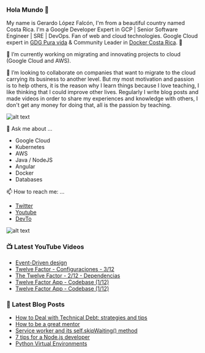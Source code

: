 ### Hola Mundo 👋
My name is Gerardo López Falcón, I'm from a beautiful country named Costa Rica. I'm a Google Developer Expert in GCP | Senior Software Engineer | SRE | DevOps. Fan of web and cloud technologies. Google Cloud expert in [GDG Pura vida](https://twitter.com/gdgpuravida) & Community Leader in [Docker Costa Rica](https://twitter.com/DockerTico). :rocket:

🔭 I’m currently working on migrating and innovating projects to cloud (Google Cloud and AWS). 


🌱 I’m looking to collaborate on companies that want to migrate to the cloud carrying its business to another level. But my most motivation and passion is to help others, it is the reason why I learn things because I love teaching, I like thinking that I could improve other lives. Regularly I write blog posts and made videos in order to share my experiences and knowledge with others, I don't get any money for doing that, all is the passion by teaching.

![alt text](https://media.giphy.com/media/KEG5UtvXUD7WPIhhuy/giphy.gif)

💬 Ask me about ...
  - Google Cloud
  - Kubernetes
  - AWS
  - Java / NodeJS
  - Angular
  - Docker
  - Databases
  
📫 How to reach me: ...
  - [Twitter](https://twitter.com/gelopfalcon)
  - [Youtube](https://www.youtube.com/channel/UCypyV-geyQF6gfBJlhb1DVA?view_as=subscriber)
  - [DevTo](https://dev.to/gelopfalcon)
  
  ![alt text](  https://media.giphy.com/media/7OWuHbNytj2RAiXtaa/giphy.gif)
  
  
### 📺 Latest YouTube Videos
<!-- YOUTUBE:START -->
- [Event-Driven design](https://www.youtube.com/watch?v=jr8GwBdhXt0)
- [Twelve Factor - Configuraciones - 3/12](https://www.youtube.com/watch?v=qcImSn7LxBc)
- [The Twelve Factor - 2/12 - Dependencias](https://www.youtube.com/watch?v=9q6XFGKxqGI)
- [Twelve Factor App - Codebase (1/12)](https://www.youtube.com/watch?v=YUCZBpnKYE8)
- [Twelve Factor App - Codebase (1/12)](https://www.youtube.com/watch?v=GvcyTG5ihC8)
<!-- YOUTUBE:END -->
  
### 📕 Latest Blog Posts
<!-- BLOG-POST-LIST:START -->
- [How to Deal with Technical Debt: strategies and tips](https://dev.to/gelopfalcon/how-to-deal-with-technical-debt-strategies-and-tips-5blh)
- [How to be a great mentor](https://dev.to/gelopfalcon/how-to-be-a-great-mentor-28p8)
- [Service worker and its self.skipWaiting() method](https://dev.to/gelopfalcon/service-worker-and-its-self-skipwaiting-44o5)
- [7 tips for a Node.js developer](https://dev.to/gelopfalcon/7-tips-for-a-node-js-developer-3233)
- [Python Virtual Environments](https://dev.to/gelopfalcon/python-virtual-environments-25gc)
<!-- BLOG-POST-LIST:END -->

  
<!--
**gelopfalcon/gelopfalcon** is a ✨ _special_ ✨ repository because its `README.md` (this file) appears on your GitHub profile.

Here are some ideas to get you started:

- 🔭 I’m currently working on ...
- 🌱 I’m currently learning ...
- 👯 I’m looking to collaborate on ...
- 🤔 I’m looking for help with ...
- 💬 Ask me about ...
- 📫 How to reach me: ...
- 😄 Pronouns: ...
- ⚡ Fun fact: ...
-->
